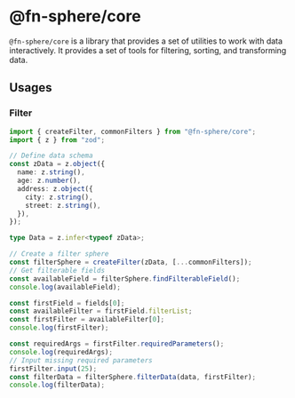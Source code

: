 # @fn-sphere/core

`@fn-sphere/core` is a library that provides a set of utilities to work with data interactively. It provides a set of tools for filtering, sorting, and transforming data.

## Usages

### Filter

```ts
import { createFilter, commonFilters } from "@fn-sphere/core";
import { z } from "zod";

// Define data schema
const zData = z.object({
  name: z.string(),
  age: z.number(),
  address: z.object({
    city: z.string(),
    street: z.string(),
  }),
});

type Data = z.infer<typeof zData>;

// Create a filter sphere
const filterSphere = createFilter(zData, [...commonFilters]);
// Get filterable fields
const availableField = filterSphere.findFilterableField();
console.log(availableField);

const firstField = fields[0];
const availableFilter = firstField.filterList;
const firstFilter = availableFilter[0];
console.log(firstFilter);

const requiredArgs = firstFilter.requiredParameters();
console.log(requiredArgs);
// Input missing required parameters
firstFilter.input(25);
const filterData = filterSphere.filterData(data, firstFilter);
console.log(filterData);
```

